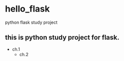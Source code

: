 # hello_flask
python flask study project

## this is python study project for flask.
* ch.1
  - ch.2
